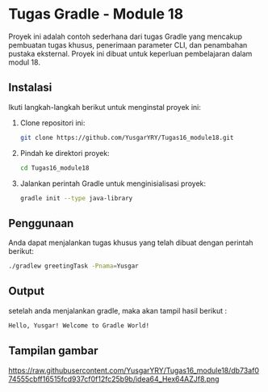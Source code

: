 # Tugas Gradle - Module 18

Proyek ini adalah contoh sederhana dari tugas Gradle yang mencakup pembuatan tugas khusus, penerimaan parameter CLI, dan penambahan pustaka eksternal. Proyek ini dibuat untuk keperluan pembelajaran dalam modul 18.



## Instalasi

Ikuti langkah-langkah berikut untuk menginstal proyek ini:

1. Clone repositori ini:
    ```bash
    git clone https://github.com/YusgarYRY/Tugas16_module18.git
    ```
2. Pindah ke direktori proyek:
    ```bash
    cd Tugas16_module18
    ```
3. Jalankan perintah Gradle untuk menginisialisasi proyek:
    ```bash
    gradle init --type java-library
    ```

## Penggunaan

Anda dapat menjalankan tugas khusus yang telah dibuat dengan perintah berikut:

```bash
./gradlew greetingTask -Pnama=Yusgar
   ```
## Output
setelah anda menjalankan gradle, maka akan tampil hasil berikut :
```bash
Hello, Yusgar! Welcome to Gradle World!
   ```

## Tampilan gambar 
https://raw.githubusercontent.com/YusgarYRY/Tugas16_module18/db73af074555cbff16515fcd937cf0f12fc25b9b/idea64_Hex64AZJf8.png

